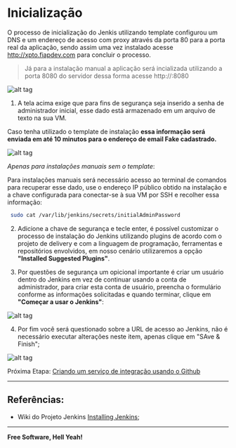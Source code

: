 # Inicialização
    
O processo de inicialização do Jenkis utilizando template configurou um DNS e um endereço de acesso com proxy através da porta 80 para a porta real da aplicação, sendo assim uma vez instalado acesse http://xpto.fiapdev.com para concluir o processo.

> Já para a instalação manual a aplicação será incializada utilizando a porta 8080 do servidor dessa forma acesse http://<end-ip-da-instancia-ou-vm>:8080

![alt tag](https://github.com/fiapsecdevops/classroom/raw/master/labs/images/1.1.1-jenkins.png)

1. A tela acima exige que para fins de segurança seja inserido a senha de administrador inicial, esse dado está armazenado em um arquivo de texto na sua VM. 

Caso tenha utilizado o template de instalação **essa informação será enviada em até 10 minutos para o endereço de email Fake cadastrado.**

![alt tag](https://github.com/fiapsecdevops/classroom/raw/master/labs/images/1.2.6-jenkins.png)


*Apenas para instalações manuais sem o template*:

Para instalações manuais será necessário acesso ao terminal de comandos para recuperar esse dado, use o endereço IP público obtido na instalação e a chave configurada para conectar-se à sua VM por SSH e recolher essa informação:

```sh
 sudo cat /var/lib/jenkins/secrets/initialAdminPassword
```

2. Adicione a chave de segurança e tecle enter, é possível customizar o processo de instalação do Jenkins utilizando plugins de acordo com o projeto de delivery e com a linguagem de programação, ferramentas e repositórios envolvidos, em nosso cenário utilizaremos a opção **"Installed Suggested Plugins"**.

3. Por questões de segurança um opicional importante é criar um usuário dentro do Jenkins em vez de continuar usando a conta de administrador, para criar esta conta de usuário, preencha o formulário conforme as informações solicitadas e quando terminar, clique em **"Começar a usar o Jenkins"**:

![alt tag](https://github.com/fiapsecdevops/classroom/raw/master/labs/images/1.2.6-jenkins.png)

4. Por fim você será questionado sobre a URL de acesso ao Jenkins, não é necessário executar alterações neste item, apenas clique em "SAve & Finish";

![alt tag](https://github.com/fiapsecdevops/classroom/raw/master/labs/images/1.1.2-jenkins.png)

Próxima Etapa: [Criando um serviço de integração usando o Github](https://github.com/fiapsecdevops/classroom/blob/master/labs/jenkins/03-github-int-service.md)

---

## Referências:

 - Wiki do Projeto Jenkins [Installing Jenkins](https://wiki.jenkins.io/display/JENKINS/Installing+Jenkins); 

---

**Free Software, Hell Yeah!**
